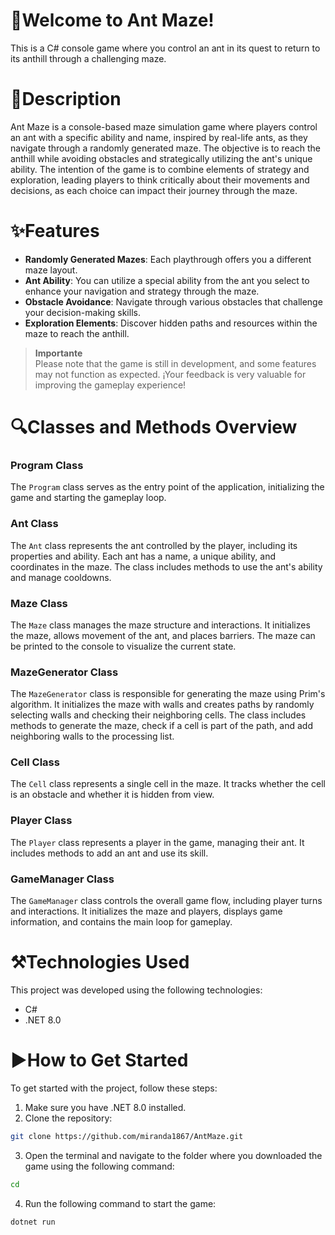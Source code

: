 # 🐜Welcome to Ant Maze! 

This is a C# console game where you control an ant in its quest to return to its anthill through a challenging maze.

# 📃Description  
Ant Maze is a console-based maze simulation game where players control an ant with a specific ability and name, inspired by real-life ants, as they navigate through a randomly generated maze. The objective is to reach the anthill while avoiding obstacles and strategically utilizing the ant's unique ability. The intention of the game is to combine elements of strategy and exploration, leading players to think critically about their movements and decisions, as each choice can impact their journey through the maze.

# ✨Features
- **Randomly Generated Mazes**: Each playthrough offers you a different maze layout.
- **Ant Ability**: You can utilize a special ability from the ant you select to enhance your navigation and strategy through the maze.
- **Obstacle Avoidance**: Navigate through various obstacles that challenge your decision-making skills.
- **Exploration Elements**: Discover hidden paths and resources within the maze to reach the anthill.

> **Importante**  
> Please note that the game is still in development, and some features may not function as expected. ¡Your feedback is very valuable for improving the gameplay experience!

# 🔍Classes and Methods Overview

### Program Class
The `Program` class serves as the entry point of the application, initializing the game and starting the gameplay loop.

### Ant Class
The `Ant` class represents the ant controlled by the player, including its properties and ability. Each ant has a name, a unique ability, and coordinates in the maze. The class includes methods to use the ant's ability and manage cooldowns.

### Maze Class
The `Maze` class manages the maze structure and interactions. It initializes the maze, allows movement of the ant, and places barriers. The maze can be printed to the console to visualize the current state.

### MazeGenerator Class
The `MazeGenerator` class is responsible for generating the maze using Prim's algorithm. It initializes the maze with walls and creates paths by randomly selecting walls and checking their neighboring cells. The class includes methods to generate the maze, check if a cell is part of the path, and add neighboring walls to the processing list.

### Cell Class
The `Cell` class represents a single cell in the maze. It tracks whether the cell is an obstacle and whether it is hidden from view.

### Player Class
The `Player` class represents a player in the game, managing their ant. It includes methods to add an ant and use its skill.

### GameManager Class
The `GameManager` class controls the overall game flow, including player turns and interactions. It initializes the maze and players, displays game information, and contains the main loop for gameplay.

# ⚒️Technologies Used
This project was developed using the following technologies:
- C#
- .NET 8.0

# ▶️How to Get Started
To get started with the project, follow these steps:

1. Make sure you have .NET 8.0 installed.
2. Clone the repository:
```bash
git clone https://github.com/miranda1867/AntMaze.git
```
3. Open the terminal and navigate to the folder where you downloaded the game using the following command:
```bash
cd
```
4. Run the following command to start the game:
```bash
dotnet run
```
